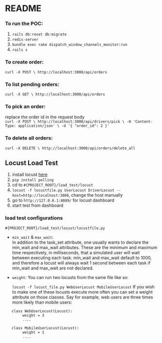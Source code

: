 # README

### To run the POC:

1. `rails db:reset db:migrate`
2. `redis-server`
3. `bundle exec rake dispatch_window_channels_monitor:run`
4. `rails s`

### To create order:
``curl -X POST \
    http://localhost:3000/api/orders``
    
### To list pending orders:
``curl -X GET \
    http://localhost:3000/api/orders``

### To pick an order:
replace the order id in the request body  
``curl -X POST \
    http://localhost:3000/api/drivers/pick \
    -H 'Content-Type: application/json' \
    -d '{ "order_id": 2 }'``

### To delete all orders:
``curl -X DELETE \
    http://localhost:3000/api/orders/delete_all``

## Locust Load Test
1. install locust [here](https://docs.locust.io/en/stable/installation.html)
2. `pip install polling`
3. cd to `#{PROJECT_ROOT}/load_test/locust`
4. `locust -f locustfile.py UserLocust DriverLocust --host=http://localhost:3000`, change the host manually
5. go to `http://127.0.0.1:8089/` for locust dashboard
6. start test from dashboard

### load test configurations
`#{PROJECT_ROOT}/load_test/locust/locustfile.py`
- `min_wait` & `max_wait`:  
    In addition to the task_set attribute, one usually wants to declare the min_wait and max_wait attributes. These are the minimum and maximum time respectively, in milliseconds, that a simulated user will wait between executing each task. min_wait and max_wait default to 1000, and therefore a locust will always wait 1 second between each task if min_wait and max_wait are not declared.

- `weight`:
    You can run two locusts from the same file like so:
    
    ``locust -f locust_file.py WebUserLocust MobileUserLocust``
    If you wish to make one of these locusts execute more often you can set a weight attribute on those classes. Say for example, web users are three times more likely than mobile users:
    
```
   class WebUserLocust(Locust):
        weight = 3
        ....
    
   class MobileUserLocust(Locust):
        weight = 1
        ....
```